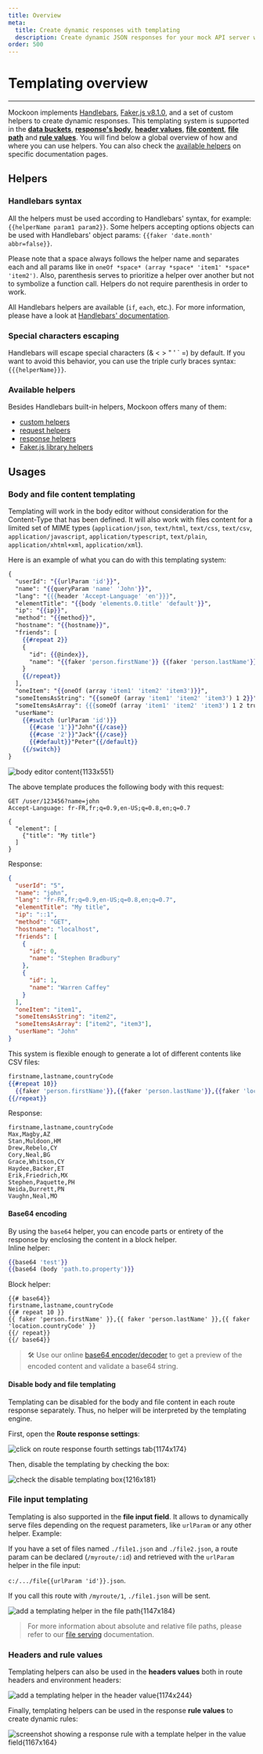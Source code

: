 ```yaml
---
title: Overview
meta:
  title: Create dynamic responses with templating
  description: Create dynamic JSON responses for your mock API server with Mockoon's templating system including Faker.js
order: 500
---
```


# Templating overview

---

Mockoon implements [Handlebars](https://handlebarsjs.com/), [Faker.js v8.1.0](https://fakerjs.dev/), and a set of custom helpers to create dynamic responses. This templating system is supported in the [**data buckets**](#content-of-a-data-bucket), [**response's body**](#body-and-file-content-templating), [**header values**](#headers-and-rule-values), [**file content**](#body-and-file-content-templating), [**file path**](#file-input-templating) and [**rule values**](#headers-and-rule-values). You will find below a global overview of how and where you can use helpers. You can also check the [available helpers](#available-helpers) on specific documentation pages.

## Helpers

### Handlebars syntax

All the helpers must be used according to Handlebars' syntax, for example: `{{helperName param1 param2}}`. Some helpers accepting options objects can be used with Handlebars' object params: `{{faker 'date.month' abbr=false}}`.

Please note that a space always follows the helper name and separates each and all params like in `oneOf *space* (array *space* 'item1' *space* 'item2')`.
Also, parenthesis serves to prioritize a helper over another but not to symbolize a function call. Helpers do not require parenthesis in order to work.

All Handlebars helpers are available (`if`, `each`, etc.). For more information, please have a look at [Handlebars' documentation](https://handlebarsjs.com/).

### Special characters escaping

Handlebars will escape special characters (& < > " ' \` =) by default. If you want to avoid this behavior, you can use the triple curly braces syntax:`{{{helperName}}}`.

### Available helpers

Besides Handlebars built-in helpers, Mockoon offers many of them:

- [custom helpers](docs:templating/mockoon-helpers)
- [request helpers](docs:templating/mockoon-request-helpers)
- [response helpers](docs:templating/mockoon-response-helpers)
- [Faker.js library helpers](docs:templating/fakerjs-helpers)

## Usages

### Body and file content templating

Templating will work in the body editor without consideration for the Content-Type that has been defined. It will also work with files content for a limited set of MIME types (`application/json`, `text/html`, `text/css`, `text/csv`, `application/javascript`, `application/typescript`, `text/plain`, `application/xhtml+xml`, `application/xml`).

Here is an example of what you can do with this templating system:

<!-- prettier-ignore -->
```handlebars
{
  "userId": "{{urlParam 'id'}}",
  "name": "{{queryParam 'name' 'John'}}",
  "lang": "{{{header 'Accept-Language' 'en'}}}",
  "elementTitle": "{{body 'elements.0.title' 'default'}}",
  "ip": "{{ip}}",
  "method": "{{method}}",
  "hostname": "{{hostname}}",
  "friends": [
    {{#repeat 2}}
    { 
      "id": {{@index}}, 
      "name": "{{faker 'person.firstName'}} {{faker 'person.lastName'}}" 
    }
    {{/repeat}}
  ], 
  "oneItem": "{{oneOf (array 'item1' 'item2' 'item3')}}", 
  "someItemsAsString": "{{someOf (array 'item1' 'item2' 'item3') 1 2}}", 
  "someItemsAsArray": {{{someOf (array 'item1' 'item2' 'item3') 1 2 true}}}, 
  "userName": 
    {{#switch (urlParam 'id')}}
      {{#case '1'}}"John"{{/case}}
      {{#case '2'}}"Jack"{{/case}}
      {{#default}}"Peter"{{/default}}
    {{/switch}}
}
```

![body editor content{1133x551}](docs-img:body-templating.png)

The above template produces the following body with this request:

```http
GET /user/123456?name=john
Accept-Language: fr-FR,fr;q=0.9,en-US;q=0.8,en;q=0.7

{
  "element": [
    {"title": "My title"}
  ]
}
```

Response:

```json
{
  "userId": "5",
  "name": "john",
  "lang": "fr-FR,fr;q=0.9,en-US;q=0.8,en;q=0.7",
  "elementTitle": "My title",
  "ip": "::1",
  "method": "GET",
  "hostname": "localhost",
  "friends": [
    {
      "id": 0,
      "name": "Stephen Bradbury"
    },
    {
      "id": 1,
      "name": "Warren Caffey"
    }
  ],
  "oneItem": "item1",
  "someItemsAsString": "item2",
  "someItemsAsArray": ["item2", "item3"],
  "userName": "John"
}
```

This system is flexible enough to generate a lot of different contents like CSV files:

```handlebars
firstname,lastname,countryCode
{{#repeat 10}}
  {{faker 'person.firstName'}},{{faker 'person.lastName'}},{{faker 'location.countryCode'}}
{{/repeat}}
```

Response:

```csv
firstname,lastname,countryCode
Max,Magby,AZ
Stan,Muldoon,HM
Drew,Rebelo,CY
Cory,Neal,BG
Grace,Whitson,CY
Haydee,Backer,ET
Erik,Friedrich,MX
Stephen,Paquette,PH
Neida,Durrett,PN
Vaughn,Neal,MO
```

#### Base64 encoding

By using the `base64` helper, you can encode parts or entirety of the response by enclosing the content in a block helper.  
Inline helper:

```handlebars
{{base64 'test'}}
{{base64 (body 'path.to.property')}}
```

Block helper:

```csv
{{# base64}}
firstname,lastname,countryCode
{{# repeat 10 }}
{{ faker 'person.firstName' }},{{ faker 'person.lastName' }},{{ faker 'location.countryCode' }}
{{/ repeat}}
{{/ base64}}
```

> 🛠️ Use our online [base64 encoder/decoder](/tools/base64-encode-decode/) to get a preview of the encoded content and validate a base64 string.

#### Disable body and file templating

Templating can be disabled for the body and file content in each route response separately. Thus, no helper will be interpreted by the templating engine.

First, open the **Route response settings**:

![click on route response fourth settings tab{1174x174}](docs-img:open-route-response-settings.png)

Then, disable the templating by checking the box:

![check the disable templating box{1216x181}](docs-img:disable-route-response-templating.png)

### File input templating

Templating is also supported in the **file input field**. It allows to dynamically serve files depending on the request parameters, like `urlParam` or any other helper. Example:

If you have a set of files named `./file1.json` and `./file2.json`, a route param can be declared (`/myroute/:id`) and retrieved with the `urlParam` helper in the file input:

`c:/.../file{{urlParam 'id'}}.json`.

If you call this route with `/myroute/1`, `./file1.json` will be sent.

![add a templating helper in the file path{1147x184}](docs-img:file-path-templating.png)

> For more information about absolute and relative file paths, please refer to our [file serving](docs:response-configuration/file-serving#absolute-or-relative-paths) documentation.

### Headers and rule values

Templating helpers can also be used in the **headers values** both in route headers and environment headers:

![add a templating helper in the header value{1174x244}](docs-img:headers-templating.png)

Finally, templating helpers can be used in the response **rule values** to create dynamic rules:

![screenshot showing a response rule with a template helper in the value field{1167x164}](docs-img:template-helper-response-rule-value.png)
